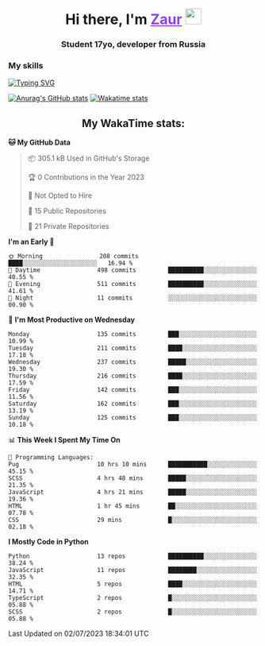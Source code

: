 <h1 align="center">
    Hi there, I'm 
    <a href="https://t.me/skyguy" target="_blank" style="color: #8C43EA">Zaur</a>
    <img src="https://github.com/blackcater/blackcater/raw/main/images/Hi.gif" height="32">
</h1>

<h3 align="center">
    Student 17yo, developer from Russia
</h3>  

### **My skills**
[![Typing SVG](https://readme-typing-svg.herokuapp.com?font=Oxanium&duration=3000&pause=1500&color=8C43EA&height=30&lines=Python:+FastAPI,+Flask,+Aiogram,+Telethon;SQL:+PostgreSQL,+SQLite;Javascript:+React.js;HTML,+CSS+(SCSS))](https://git.io/typing-svg)

[![Anurag's GitHub stats](https://github-readme-stats.vercel.app/api?username=mrskyguy&hide_title=true&count_private=true&show_icons=true&title_color=8C43EA&icon_color=BE57EA&bg_color=30,191919,341b56&text_color=B1B1B1&border_radius=10&hide_border=true)](https://github.com/anuraghazra/github-readme-stats)
[![Wakatime stats](https://github-readme-stats.vercel.app/api/wakatime?username=skyguy&hide_title=true&show_icons=true&title_color=8C43EA&icon_color=BE57EA&bg_color=30,191919,341b56&text_color=B1B1B1&border_radius=10&hide_border=true)](https://github.com/anuraghazra/github-readme-stats)


<h2 align="center"> My WakaTime stats: </h2>

<!--START_SECTION:waka-->
**🐱 My GitHub Data** 

> 📦 305.1 kB Used in GitHub's Storage 
 > 
> 🏆 0 Contributions in the Year 2023
 > 
> 🚫 Not Opted to Hire
 > 
> 📜 15 Public Repositories 
 > 
> 🔑 21 Private Repositories 
 > 
**I'm an Early 🐤** 

```text
🌞 Morning                208 commits         ████░░░░░░░░░░░░░░░░░░░░░   16.94 % 
🌆 Daytime                498 commits         ██████████░░░░░░░░░░░░░░░   40.55 % 
🌃 Evening                511 commits         ██████████░░░░░░░░░░░░░░░   41.61 % 
🌙 Night                  11 commits          ░░░░░░░░░░░░░░░░░░░░░░░░░   00.90 % 
```
📅 **I'm Most Productive on Wednesday** 

```text
Monday                   135 commits         ███░░░░░░░░░░░░░░░░░░░░░░   10.99 % 
Tuesday                  211 commits         ████░░░░░░░░░░░░░░░░░░░░░   17.18 % 
Wednesday                237 commits         █████░░░░░░░░░░░░░░░░░░░░   19.30 % 
Thursday                 216 commits         ████░░░░░░░░░░░░░░░░░░░░░   17.59 % 
Friday                   142 commits         ███░░░░░░░░░░░░░░░░░░░░░░   11.56 % 
Saturday                 162 commits         ███░░░░░░░░░░░░░░░░░░░░░░   13.19 % 
Sunday                   125 commits         ███░░░░░░░░░░░░░░░░░░░░░░   10.18 % 
```


📊 **This Week I Spent My Time On** 

```text
💬 Programming Languages: 
Pug                      10 hrs 10 mins      ███████████░░░░░░░░░░░░░░   45.15 % 
SCSS                     4 hrs 48 mins       █████░░░░░░░░░░░░░░░░░░░░   21.35 % 
JavaScript               4 hrs 21 mins       █████░░░░░░░░░░░░░░░░░░░░   19.36 % 
HTML                     1 hr 45 mins        ██░░░░░░░░░░░░░░░░░░░░░░░   07.78 % 
CSS                      29 mins             █░░░░░░░░░░░░░░░░░░░░░░░░   02.18 % 
```

**I Mostly Code in Python** 

```text
Python                   13 repos            ██████████░░░░░░░░░░░░░░░   38.24 % 
JavaScript               11 repos            ████████░░░░░░░░░░░░░░░░░   32.35 % 
HTML                     5 repos             ████░░░░░░░░░░░░░░░░░░░░░   14.71 % 
TypeScript               2 repos             █░░░░░░░░░░░░░░░░░░░░░░░░   05.88 % 
SCSS                     2 repos             █░░░░░░░░░░░░░░░░░░░░░░░░   05.88 % 
```




 Last Updated on 02/07/2023 18:34:01 UTC
<!--END_SECTION:waka-->

